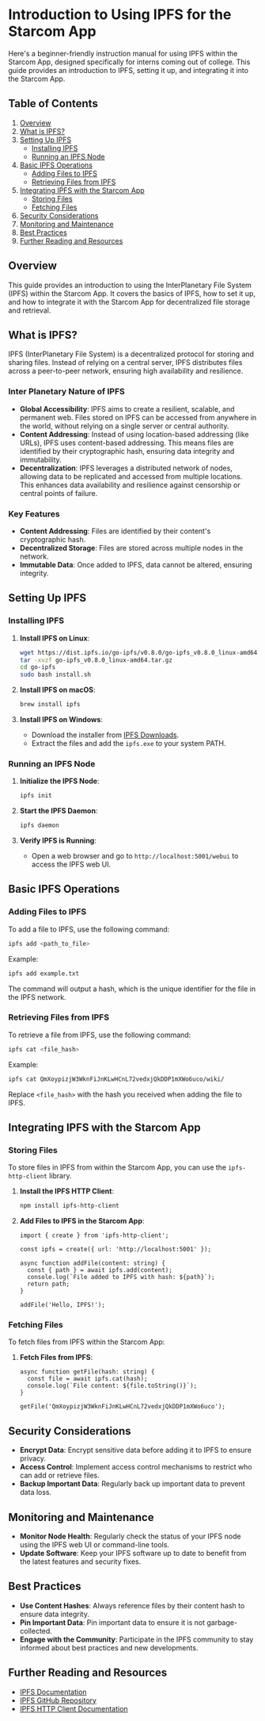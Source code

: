 # Introduction to Using IPFS for the Starcom App

Here's a beginner-friendly instruction manual for using IPFS within the Starcom App, designed specifically for interns coming out of college. This guide provides an introduction to IPFS, setting it up, and integrating it into the Starcom App.

## Table of Contents
1. [Overview](#overview)
2. [What is IPFS?](#what-is-ipfs)
3. [Setting Up IPFS](#setting-up-ipfs)
   - [Installing IPFS](#installing-ipfs)
   - [Running an IPFS Node](#running-an-ipfs-node)
4. [Basic IPFS Operations](#basic-ipfs-operations)
   - [Adding Files to IPFS](#adding-files-to-ipfs)
   - [Retrieving Files from IPFS](#retrieving-files-from-ipfs)
5. [Integrating IPFS with the Starcom App](#integrating-ipfs-with-the-starcom-app)
   - [Storing Files](#storing-files)
   - [Fetching Files](#fetching-files)
6. [Security Considerations](#security-considerations)
7. [Monitoring and Maintenance](#monitoring-and-maintenance)
8. [Best Practices](#best-practices)
9. [Further Reading and Resources](#further-reading-and-resources)

## Overview

This guide provides an introduction to using the InterPlanetary File System (IPFS) within the Starcom App. It covers the basics of IPFS, how to set it up, and how to integrate it with the Starcom App for decentralized file storage and retrieval.

## What is IPFS?

IPFS (InterPlanetary File System) is a decentralized protocol for storing and sharing files. Instead of relying on a central server, IPFS distributes files across a peer-to-peer network, ensuring high availability and resilience.

### Inter Planetary Nature of IPFS

- **Global Accessibility**: IPFS aims to create a resilient, scalable, and permanent web. Files stored on IPFS can be accessed from anywhere in the world, without relying on a single server or central authority.
- **Content Addressing**: Instead of using location-based addressing (like URLs), IPFS uses content-based addressing. This means files are identified by their cryptographic hash, ensuring data integrity and immutability.
- **Decentralization**: IPFS leverages a distributed network of nodes, allowing data to be replicated and accessed from multiple locations. This enhances data availability and resilience against censorship or central points of failure.

### Key Features

- **Content Addressing**: Files are identified by their content's cryptographic hash.
- **Decentralized Storage**: Files are stored across multiple nodes in the network.
- **Immutable Data**: Once added to IPFS, data cannot be altered, ensuring integrity.

## Setting Up IPFS

### Installing IPFS

1. **Install IPFS on Linux**:
   ```sh
   wget https://dist.ipfs.io/go-ipfs/v0.8.0/go-ipfs_v0.8.0_linux-amd64.tar.gz
   tar -xvzf go-ipfs_v0.8.0_linux-amd64.tar.gz
   cd go-ipfs
   sudo bash install.sh
   ```

2. **Install IPFS on macOS**:
   ```sh
   brew install ipfs
   ```

3. **Install IPFS on Windows**:
   - Download the installer from [IPFS Downloads](https://dist.ipfs.io/#go-ipfs).
   - Extract the files and add the `ipfs.exe` to your system PATH.

### Running an IPFS Node

1. **Initialize the IPFS Node**:
   ```sh
   ipfs init
   ```

2. **Start the IPFS Daemon**:
   ```sh
   ipfs daemon
   ```

3. **Verify IPFS is Running**:
   - Open a web browser and go to `http://localhost:5001/webui` to access the IPFS web UI.

## Basic IPFS Operations

### Adding Files to IPFS

To add a file to IPFS, use the following command:

```sh
ipfs add <path_to_file>
```

Example:

```sh
ipfs add example.txt
```

The command will output a hash, which is the unique identifier for the file in the IPFS network.

### Retrieving Files from IPFS

To retrieve a file from IPFS, use the following command:

```sh
ipfs cat <file_hash>
```

Example:

```sh
ipfs cat QmXoypizjW3WknFiJnKLwHCnL72vedxjQkDDP1mXWo6uco/wiki/
```

Replace `<file_hash>` with the hash you received when adding the file to IPFS.

## Integrating IPFS with the Starcom App

### Storing Files

To store files in IPFS from within the Starcom App, you can use the `ipfs-http-client` library.

1. **Install the IPFS HTTP Client**:
   ```sh
   npm install ipfs-http-client
   ```

2. **Add Files to IPFS in the Starcom App**:

   ```tsx
   import { create } from 'ipfs-http-client';

   const ipfs = create({ url: 'http://localhost:5001' });

   async function addFile(content: string) {
     const { path } = await ipfs.add(content);
     console.log(`File added to IPFS with hash: ${path}`);
     return path;
   }

   addFile('Hello, IPFS!');
   ```

### Fetching Files

To fetch files from IPFS within the Starcom App:

1. **Fetch Files from IPFS**:

   ```tsx
   async function getFile(hash: string) {
     const file = await ipfs.cat(hash);
     console.log(`File content: ${file.toString()}`);
   }

   getFile('QmXoypizjW3WknFiJnKLwHCnL72vedxjQkDDP1mXWo6uco');
   ```

## Security Considerations

- **Encrypt Data**: Encrypt sensitive data before adding it to IPFS to ensure privacy.
- **Access Control**: Implement access control mechanisms to restrict who can add or retrieve files.
- **Backup Important Data**: Regularly back up important data to prevent data loss.

## Monitoring and Maintenance

- **Monitor Node Health**: Regularly check the status of your IPFS node using the IPFS web UI or command-line tools.
- **Update Software**: Keep your IPFS software up to date to benefit from the latest features and security fixes.

## Best Practices

- **Use Content Hashes**: Always reference files by their content hash to ensure data integrity.
- **Pin Important Data**: Pin important data to ensure it is not garbage-collected.
- **Engage with the Community**: Participate in the IPFS community to stay informed about best practices and new developments.

## Further Reading and Resources

- [IPFS Documentation](https://docs.ipfs.io/)
- [IPFS GitHub Repository](https://github.com/ipfs/ipfs)
- [IPFS HTTP Client Documentation](https://www.npmjs.com/package/ipfs-http-client)

